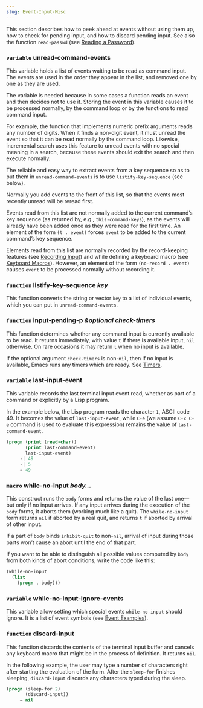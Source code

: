 ```yaml
---
slug: Event-Input-Misc
---
```


This section describes how to peek ahead at events without using them up, how to check for pending input, and how to discard pending input. See also the function `read-passwd` (see [Reading a Password](Reading-a-Password)).

### <span className="tag variable">`variable`</span> **unread-command-events**

This variable holds a list of events waiting to be read as command input. The events are used in the order they appear in the list, and removed one by one as they are used.

The variable is needed because in some cases a function reads an event and then decides not to use it. Storing the event in this variable causes it to be processed normally, by the command loop or by the functions to read command input.

For example, the function that implements numeric prefix arguments reads any number of digits. When it finds a non-digit event, it must unread the event so that it can be read normally by the command loop. Likewise, incremental search uses this feature to unread events with no special meaning in a search, because these events should exit the search and then execute normally.

The reliable and easy way to extract events from a key sequence so as to put them in `unread-command-events` is to use `listify-key-sequence` (see below).

Normally you add events to the front of this list, so that the events most recently unread will be reread first.

Events read from this list are not normally added to the current command’s key sequence (as returned by, e.g., `this-command-keys`), as the events will already have been added once as they were read for the first time. An element of the form `(t . event)`<!-- /@w --> forces `event` to be added to the current command’s key sequence.

Elements read from this list are normally recorded by the record-keeping features (see [Recording Input](Recording-Input)) and while defining a keyboard macro (see [Keyboard Macros](Keyboard-Macros)). However, an element of the form `(no-record . event)`<!-- /@w --> causes `event` to be processed normally without recording it.

### <span className="tag function">`function`</span> **listify-key-sequence** *key*

This function converts the string or vector `key` to a list of individual events, which you can put in `unread-command-events`.

### <span className="tag function">`function`</span> **input-pending-p** *\&optional check-timers*

This function determines whether any command input is currently available to be read. It returns immediately, with value `t` if there is available input, `nil` otherwise. On rare occasions it may return `t` when no input is available.

If the optional argument `check-timers` is non-`nil`, then if no input is available, Emacs runs any timers which are ready. See [Timers](Timers).

### <span className="tag variable">`variable`</span> **last-input-event**

This variable records the last terminal input event read, whether as part of a command or explicitly by a Lisp program.

In the example below, the Lisp program reads the character `1`, ASCII code 49. It becomes the value of `last-input-event`, while `C-e` (we assume `C-x C-e` command is used to evaluate this expression) remains the value of `last-command-event`.

```lisp
(progn (print (read-char))
       (print last-command-event)
       last-input-event)
     -| 49
     -| 5
     ⇒ 49
```

### <span className="tag macro">`macro`</span> **while-no-input** *body…*

This construct runs the `body` forms and returns the value of the last one—but only if no input arrives. If any input arrives during the execution of the `body` forms, it aborts them (working much like a quit). The `while-no-input` form returns `nil` if aborted by a real quit, and returns `t` if aborted by arrival of other input.

If a part of `body` binds `inhibit-quit` to non-`nil`, arrival of input during those parts won’t cause an abort until the end of that part.

If you want to be able to distinguish all possible values computed by `body` from both kinds of abort conditions, write the code like this:

```lisp
(while-no-input
  (list
    (progn . body)))
```

### <span className="tag variable">`variable`</span> **while-no-input-ignore-events**

This variable allow setting which special events `while-no-input` should ignore. It is a list of event symbols (see [Event Examples](Event-Examples)).

### <span className="tag function">`function`</span> **discard-input**

This function discards the contents of the terminal input buffer and cancels any keyboard macro that might be in the process of definition. It returns `nil`.

In the following example, the user may type a number of characters right after starting the evaluation of the form. After the `sleep-for` finishes sleeping, `discard-input` discards any characters typed during the sleep.

```lisp
(progn (sleep-for 2)
       (discard-input))
     ⇒ nil
```

